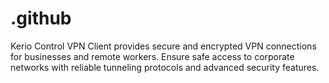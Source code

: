 # .github
Kerio Control VPN Client provides secure and encrypted VPN connections for businesses and remote workers. Ensure safe access to corporate networks with reliable tunneling protocols and advanced security features.
